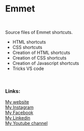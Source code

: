 
<h1>Emmet</h1>
<br>
<p>Source files of Emmet shortcuts.

- HTML shortcuts
- CSS shortcuts
- Creation of HTML shortcuts
- Creation of CSS shortcuts
- Creation of Javascript shortcuts
- Tricks VS code
</p>

<br>
<h3>Links:</h3>
<a target="_blank" href="https://jonathanbenitez.fr">My website</a>
<br>
<a target="_blank" href="https://www.instagram.com/laminutedecode/">My Instagram</a>
<br>
<a target="_blank" href="https://www.facebook.com/jonathan.benitez.nelya">My Facebook</a>
<br>
<a target="_blank" href="https://www.linkedin.com/in/jbtzdesigner/?originalSubdomain=fr">My Linkedin</a>
<br>
<a target="_blank" href="https://www.youtube.com/channel/UCR9yKZuUdmEsC8jt8SFi1LA">My Youtube channel</a>
